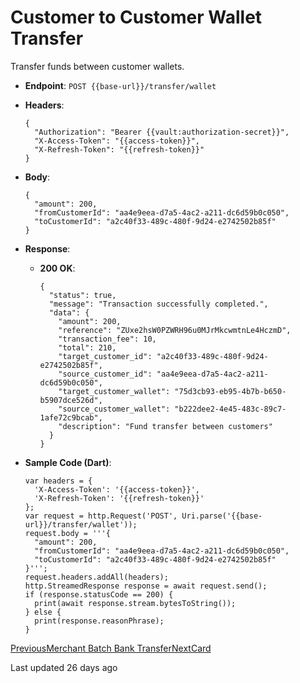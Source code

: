 # Customer to Customer Wallet Transfer

Transfer funds between customer wallets.

*   **Endpoint**: `POST {{base-url}}/transfer/wallet`
    
*   **Headers**:

    ```
    {
      "Authorization": "Bearer {{vault:authorization-secret}}",
      "X-Access-Token": "{{access-token}}",
      "X-Refresh-Token": "{{refresh-token}}"
    }
    ```
    
*   **Body**:

    ```
    {
      "amount": 200,
      "fromCustomerId": "aa4e9eea-d7a5-4ac2-a211-dc6d59b0c050",
      "toCustomerId": "a2c40f33-489c-480f-9d24-e2742502b85f"
    }
    ```
    
*   **Response**:
    
    *   **200 OK**:

        ```
        {
          "status": true,
          "message": "Transaction successfully completed.",
          "data": {
            "amount": 200,
            "reference": "ZUxe2hsW0PZWRH96u0MJrMkcwmtnLe4HczmD",
            "transaction_fee": 10,
            "total": 210,
            "target_customer_id": "a2c40f33-489c-480f-9d24-e2742502b85f",
            "source_customer_id": "aa4e9eea-d7a5-4ac2-a211-dc6d59b0c050",
            "target_customer_wallet": "75d3cb93-eb95-4b7b-b650-b5907dce526d",
            "source_customer_wallet": "b222dee2-4e45-483c-89c7-1afe72c9bcab",
            "description": "Fund transfer between customers"
          }
        }
        ```
        
    
*   **Sample Code (Dart)**:

    ```
    var headers = {
      'X-Access-Token': '{{access-token}}',
      'X-Refresh-Token': '{{refresh-token}}'
    };
    var request = http.Request('POST', Uri.parse('{{base-url}}/transfer/wallet'));
    request.body = '''{
      "amount": 200,
      "fromCustomerId": "aa4e9eea-d7a5-4ac2-a211-dc6d59b0c050",
      "toCustomerId": "a2c40f33-489c-480f-9d24-e2742502b85f"
    }''';
    request.headers.addAll(headers);
    http.StreamedResponse response = await request.send();
    if (response.statusCode == 200) {
      print(await response.stream.bytesToString());
    } else {
      print(response.reasonPhrase);
    }
    ```
    

[PreviousMerchant Batch Bank Transfer](/xpress-wallet-api/merchant/transfer/merchant-batch-bank-transfer)[NextCard](/xpress-wallet-api/merchant/card)

Last updated 26 days ago